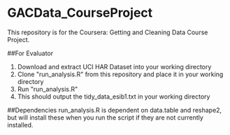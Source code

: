 # GACData_CourseProject
This repository is for the Coursera: Getting and Cleaning Data Course Project. 

##For Evaluator
1. Download and extract UCI HAR Dataset into your working directory
2. Clone "run_analysis.R" from this repository and place it in your working directory
3. Run "run_analysis.R" 
4. This should output the tidy_data_esib1.txt in your working directory

##Dependencies
run_analysis.R is dependent on data.table and reshape2, but will install these when you run the script if they are not currently installed. 

